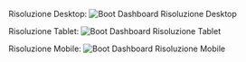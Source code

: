Risoluzione Desktop:
![Boot Dashboard Risoluzione Desktop](https://github.com/EmanueleManno/Bootstrap-Dashboard/assets/128712265/4d139d82-8bd4-4d7c-8e9a-7146253a0cb8)

Risoluzione Tablet:
![Boot Dashboard Risoluzione Tablet](https://github.com/EmanueleManno/Bootstrap-Dashboard/assets/128712265/89dfbddc-bc2f-4342-85d1-ef24f55105ab)

Risoluzione Mobile:
![Boot Dashboard Risoluzione Mobile](https://github.com/EmanueleManno/Bootstrap-Dashboard/assets/128712265/f20309ed-84fe-4355-b481-b2743f29e825)
